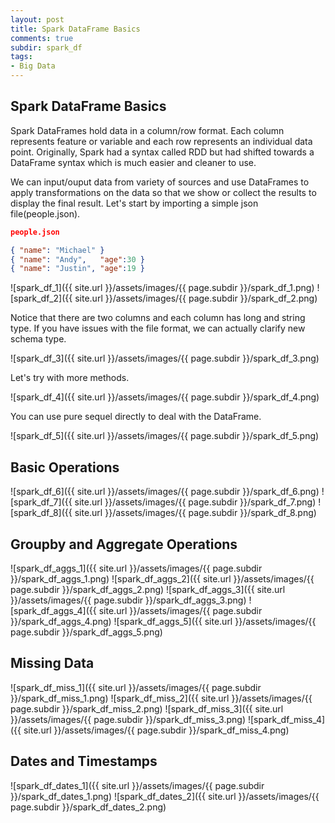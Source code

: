 ```yaml
---
layout: post
title: Spark DataFrame Basics
comments: true
subdir: spark_df
tags:
- Big Data
---
```


## Spark DataFrame Basics

Spark DataFrames hold data in a column/row format. Each column represents feature or variable and each row represents an individual data point. Originally, Spark had a syntax called RDD but had shifted towards a DataFrame syntax which is much easier and cleaner to use.

We can input/ouput data from variety of sources and use DataFrames to apply transformations on the data so that we show or collect the results to display the final result. Let's start by importing a simple json file(people.json).

```json
people.json

{ "name": "Michael" }
{ "name": "Andy",   "age":30 }
{ "name": "Justin", "age":19 }
```

![spark_df_1]({{ site.url }}/assets/images/{{ page.subdir }}/spark_df_1.png)
![spark_df_2]({{ site.url }}/assets/images/{{ page.subdir }}/spark_df_2.png)

Notice that there are two columns and each column has long and string type. If you have issues with the file format, we can actually clarify new schema type.

![spark_df_3]({{ site.url }}/assets/images/{{ page.subdir }}/spark_df_3.png)


Let's try with more methods.

![spark_df_4]({{ site.url }}/assets/images/{{ page.subdir }}/spark_df_4.png)

You can use pure sequel directly to deal with the DataFrame.

![spark_df_5]({{ site.url }}/assets/images/{{ page.subdir }}/spark_df_5.png)

## Basic Operations

![spark_df_6]({{ site.url }}/assets/images/{{ page.subdir }}/spark_df_6.png)
![spark_df_7]({{ site.url }}/assets/images/{{ page.subdir }}/spark_df_7.png)
![spark_df_8]({{ site.url }}/assets/images/{{ page.subdir }}/spark_df_8.png)

## Groupby and Aggregate Operations

![spark_df_aggs_1]({{ site.url }}/assets/images/{{ page.subdir }}/spark_df_aggs_1.png)
![spark_df_aggs_2]({{ site.url }}/assets/images/{{ page.subdir }}/spark_df_aggs_2.png)
![spark_df_aggs_3]({{ site.url }}/assets/images/{{ page.subdir }}/spark_df_aggs_3.png)
![spark_df_aggs_4]({{ site.url }}/assets/images/{{ page.subdir }}/spark_df_aggs_4.png)
![spark_df_aggs_5]({{ site.url }}/assets/images/{{ page.subdir }}/spark_df_aggs_5.png)

## Missing Data

![spark_df_miss_1]({{ site.url }}/assets/images/{{ page.subdir }}/spark_df_miss_1.png)
![spark_df_miss_2]({{ site.url }}/assets/images/{{ page.subdir }}/spark_df_miss_2.png)
![spark_df_miss_3]({{ site.url }}/assets/images/{{ page.subdir }}/spark_df_miss_3.png)
![spark_df_miss_4]({{ site.url }}/assets/images/{{ page.subdir }}/spark_df_miss_4.png)

## Dates and Timestamps

![spark_df_dates_1]({{ site.url }}/assets/images/{{ page.subdir }}/spark_df_dates_1.png)
![spark_df_dates_2]({{ site.url }}/assets/images/{{ page.subdir }}/spark_df_dates_2.png)